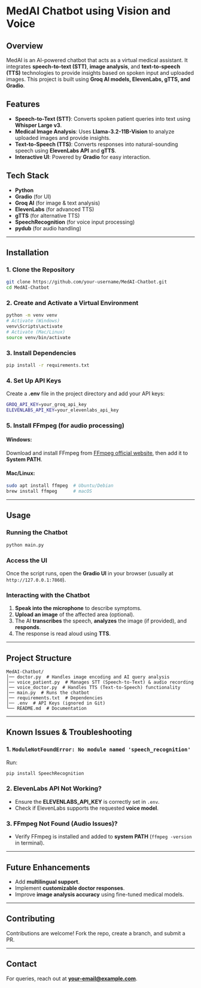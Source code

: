 # MedAI Chatbot using Vision and Voice

## Overview
MedAI is an AI-powered chatbot that acts as a virtual medical assistant. It integrates **speech-to-text (STT)**, **image analysis**, and **text-to-speech (TTS)** technologies to provide insights based on spoken input and uploaded images. This project is built using **Groq AI models, ElevenLabs, gTTS, and Gradio**.

## Features
- **Speech-to-Text (STT)**: Converts spoken patient queries into text using **Whisper Large v3**.
- **Medical Image Analysis**: Uses **Llama-3.2-11B-Vision** to analyze uploaded images and provide insights.
- **Text-to-Speech (TTS)**: Converts responses into natural-sounding speech using **ElevenLabs API** and **gTTS**.
- **Interactive UI**: Powered by **Gradio** for easy interaction.

## Tech Stack
- **Python**
- **Gradio** (for UI)
- **Groq AI** (for image & text analysis)
- **ElevenLabs** (for advanced TTS)
- **gTTS** (for alternative TTS)
- **SpeechRecognition** (for voice input processing)
- **pydub** (for audio handling)

---

## Installation

### 1. Clone the Repository
```sh
git clone https://github.com/your-username/MedAI-Chatbot.git
cd MedAI-Chatbot
```

### 2. Create and Activate a Virtual Environment
```sh
python -m venv venv
# Activate (Windows)
venv\Scripts\activate
# Activate (Mac/Linux)
source venv/bin/activate
```

### 3. Install Dependencies
```sh
pip install -r requirements.txt
```

### 4. Set Up API Keys
Create a **.env** file in the project directory and add your API keys:
```sh
GROQ_API_KEY=your_groq_api_key
ELEVENLABS_API_KEY=your_elevenlabs_api_key
```

### 5. Install FFmpeg (for audio processing)
#### Windows:
Download and install FFmpeg from [FFmpeg official website](https://ffmpeg.org/download.html), then add it to **System PATH**.

#### Mac/Linux:
```sh
sudo apt install ffmpeg  # Ubuntu/Debian
brew install ffmpeg      # macOS
```

---

## Usage

### Running the Chatbot
```sh
python main.py
```

### Access the UI
Once the script runs, open the **Gradio UI** in your browser (usually at `http://127.0.0.1:7860`).

### Interacting with the Chatbot
1. **Speak into the microphone** to describe symptoms.
2. **Upload an image** of the affected area (optional).
3. The AI **transcribes** the speech, **analyzes** the image (if provided), and **responds**.
4. The response is read aloud using **TTS**.

---

## Project Structure
```
MedAI-Chatbot/
│── doctor.py  # Handles image encoding and AI query analysis
│── voice_patient.py  # Manages STT (Speech-to-Text) & audio recording
│── voice_doctor.py  # Handles TTS (Text-to-Speech) functionality
│── main.py  # Runs the chatbot
│── requirements.txt  # Dependencies
│── .env  # API Keys (ignored in Git)
└── README.md  # Documentation
```

---

## Known Issues & Troubleshooting
### 1. **`ModuleNotFoundError: No module named 'speech_recognition'`**
Run:
```sh
pip install SpeechRecognition
```

### 2. **ElevenLabs API Not Working?**
- Ensure the **ELEVENLABS_API_KEY** is correctly set in `.env`.
- Check if ElevenLabs supports the requested **voice model**.

### 3. **FFmpeg Not Found (Audio Issues)?**
- Verify FFmpeg is installed and added to **system PATH** (`ffmpeg -version` in terminal).

---

## Future Enhancements
- Add **multilingual support**.
- Implement **customizable doctor responses**.
- Improve **image analysis accuracy** using fine-tuned medical models.

---

## Contributing
Contributions are welcome! Fork the repo, create a branch, and submit a PR.

---

## Contact
For queries, reach out at **your-email@example.com**.

